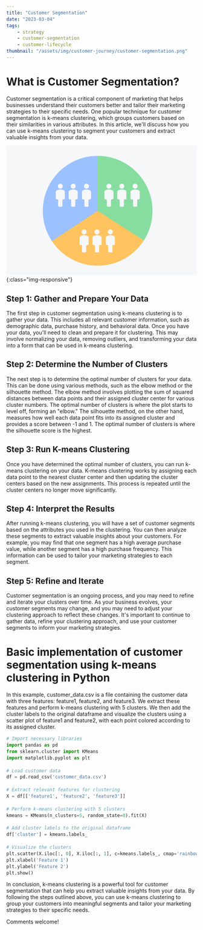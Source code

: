 ```yaml
---
title: "Customer Segmentation"
date: "2023-03-04"
tags:
    - strategy
    - customer-segmentation
    - customer-lifecycle
thumbnail: "/assets/img/customer-journey/customer-segmentation.png"
---
```

# What is Customer Segmentation?
Customer segmentation is a critical component of marketing that helps businesses understand their customers better and tailor their marketing strategies to their specific needs. One popular technique for customer segmentation is k-means clustering, which groups customers based on their similarities in various attributes. In this article, we'll discuss how you can use k-means clustering to segment your customers and extract valuable insights from your data.

![customer-segmentation](/assets/img/customer-journey/customer-segmentation.png){:class="img-responsive"}

## Step 1: Gather and Prepare Your Data
The first step in customer segmentation using k-means clustering is to gather your data. This includes all relevant customer information, such as demographic data, purchase history, and behavioral data. Once you have your data, you'll need to clean and prepare it for clustering. This may involve normalizing your data, removing outliers, and transforming your data into a form that can be used in k-means clustering.

## Step 2: Determine the Number of Clusters
The next step is to determine the optimal number of clusters for your data. This can be done using various methods, such as the elbow method or the silhouette method. The elbow method involves plotting the sum of squared distances between data points and their assigned cluster center for various cluster numbers. The optimal number of clusters is where the plot starts to level off, forming an "elbow." The silhouette method, on the other hand, measures how well each data point fits into its assigned cluster and provides a score between -1 and 1. The optimal number of clusters is where the silhouette score is the highest.

## Step 3: Run K-means Clustering
Once you have determined the optimal number of clusters, you can run k-means clustering on your data. K-means clustering works by assigning each data point to the nearest cluster center and then updating the cluster centers based on the new assignments. This process is repeated until the cluster centers no longer move significantly.

## Step 4: Interpret the Results
After running k-means clustering, you will have a set of customer segments based on the attributes you used in the clustering. You can then analyze these segments to extract valuable insights about your customers. For example, you may find that one segment has a high average purchase value, while another segment has a high purchase frequency. This information can be used to tailor your marketing strategies to each segment.

## Step 5: Refine and Iterate
Customer segmentation is an ongoing process, and you may need to refine and iterate your clusters over time. As your business evolves, your customer segments may change, and you may need to adjust your clustering approach to reflect these changes. It's important to continue to gather data, refine your clustering approach, and use your customer segments to inform your marketing strategies.

# Basic implementation of customer segmentation using k-means clustering in Python
In this example, customer_data.csv is a file containing the customer data with three features: feature1, feature2, and feature3. We extract these features and perform k-means clustering with 5 clusters. We then add the cluster labels to the original dataframe and visualize the clusters using a scatter plot of feature1 and feature2, with each point colored according to its assigned cluster.

```python
# Import necessary libraries
import pandas as pd
from sklearn.cluster import KMeans
import matplotlib.pyplot as plt

# Load customer data
df = pd.read_csv('customer_data.csv')

# Extract relevant features for clustering
X = df[['feature1', 'feature2', 'feature3']]

# Perform k-means clustering with 5 clusters
kmeans = KMeans(n_clusters=5, random_state=0).fit(X)

# Add cluster labels to the original dataframe
df['cluster'] = kmeans.labels_

# Visualize the clusters
plt.scatter(X.iloc[:, 0], X.iloc[:, 1], c=kmeans.labels_, cmap='rainbow')
plt.xlabel('Feature 1')
plt.ylabel('Feature 2')
plt.show()
```

In conclusion, k-means clustering is a powerful tool for customer segmentation that can help you extract valuable insights from your data. By following the steps outlined above, you can use k-means clustering to group your customers into meaningful segments and tailor your marketing strategies to their specific needs.

Comments welcome!
